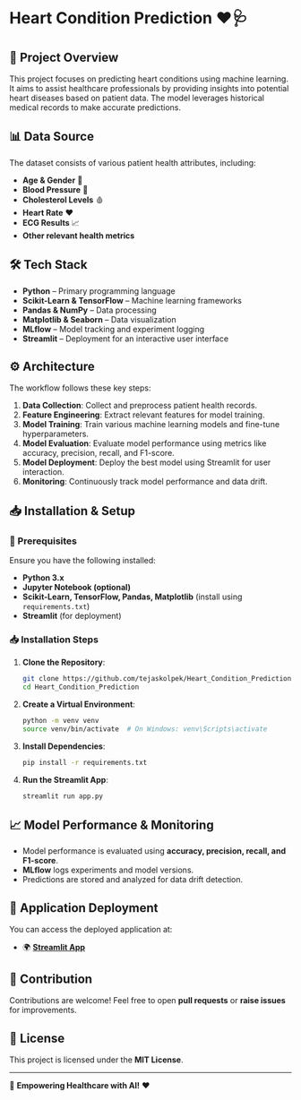 # Heart Condition Prediction ❤️🩺

## 📌 Project Overview

This project focuses on predicting heart conditions using machine learning. It aims to assist healthcare professionals by providing insights into potential heart diseases based on patient data. The model leverages historical medical records to make accurate predictions.

## 📊 Data Source

The dataset consists of various patient health attributes, including:

- **Age & Gender** 👥
- **Blood Pressure** 💉
- **Cholesterol Levels** 🩸
- **Heart Rate** ❤️
- **ECG Results** 📈
- **Other relevant health metrics**

## 🛠️ Tech Stack

- **Python** – Primary programming language
- **Scikit-Learn & TensorFlow** – Machine learning frameworks
- **Pandas & NumPy** – Data processing
- **Matplotlib & Seaborn** – Data visualization
- **MLflow** – Model tracking and experiment logging
- **Streamlit** – Deployment for an interactive user interface

## ⚙️ Architecture

The workflow follows these key steps:

1. **Data Collection**: Collect and preprocess patient health records.
2. **Feature Engineering**: Extract relevant features for model training.
3. **Model Training**: Train various machine learning models and fine-tune hyperparameters.
4. **Model Evaluation**: Evaluate model performance using metrics like accuracy, precision, recall, and F1-score.
5. **Model Deployment**: Deploy the best model using Streamlit for user interaction.
6. **Monitoring**: Continuously track model performance and data drift.

## 📥 Installation & Setup

### 📍 Prerequisites

Ensure you have the following installed:

- **Python 3.x**
- **Jupyter Notebook (optional)**
- **Scikit-Learn, TensorFlow, Pandas, Matplotlib** (install using `requirements.txt`)
- **Streamlit** (for deployment)

### 📥 Installation Steps

1. **Clone the Repository**:
   ```bash
   git clone https://github.com/tejaskolpek/Heart_Condition_Prediction.git
   cd Heart_Condition_Prediction
   ```
2. **Create a Virtual Environment**:
   ```bash
   python -m venv venv
   source venv/bin/activate  # On Windows: venv\Scripts\activate
   ```
3. **Install Dependencies**:
   ```bash
   pip install -r requirements.txt
   ```
4. **Run the Streamlit App**:
   ```bash
   streamlit run app.py
   ```

## 📈 Model Performance & Monitoring

- Model performance is evaluated using **accuracy, precision, recall, and F1-score**.
- **MLflow** logs experiments and model versions.
- Predictions are stored and analyzed for data drift detection.

## 🚀 Application Deployment

You can access the deployed application at:

- 🌍 **[Streamlit App](https://heart-disease-prediction-grp-14.streamlit.app/)**

## 🤝 Contribution

Contributions are welcome! Feel free to open **pull requests** or **raise issues** for improvements.

## 📝 License

This project is licensed under the **MIT License**.

---

🚀 **Empowering Healthcare with AI!** ❤️
